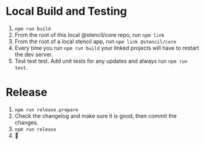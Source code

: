 # Local Build and Testing

1. `npm run build`
2. From the root of this local @stencil/core repo, run `npm link`
3. From the root of a local stencil app, run `npm link @stencil/core`
4. Every time you run `npm run build` your linked projects will have to restart the dev server.
5. Test test test. Add unit tests for any updates and always run `npm run test`.


# Release

1. `npm run release.prepare`
2. Check the changelog and make sure it is good, then commit the changes.
3. `npm run release`
4. :tada:
